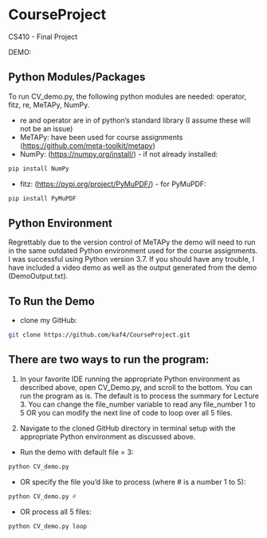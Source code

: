 # CourseProject

CS410 - Final Project

DEMO:

## Python Modules/Packages
To run CV_demo.py, the following python modules are needed: operator, fitz, re, MeTAPy, NumPy.
- re and operator are in of python’s standard library (I assume these will not be an issue)
- MeTAPy: have been used for course assignments (https://github.com/meta-toolkit/metapy) 
- NumPy: (https://numpy.org/install/) - if not already installed:
```bash 
pip install NumPy
```
- fitz: (https://pypi.org/project/PyMuPDF/) - for PyMuPDF:
```bash 
pip install PyMuPDF 
```
## Python Environment
Regrettably due to the version control of MeTAPy the demo will need to run in the same outdated Python environment used for the course assignments. I was successful using Python version 3.7. If you should have any trouble, I have included a video demo as well as the output generated from the demo (DemoOutput.txt).

## To Run the Demo 
- clone my GitHub: 
```bash 
git clone https://github.com/kaf4/CourseProject.git
```
## There are two ways to run the program:

1. In your favorite IDE running the appropriate Python environment as described above, open CV_Demo.py, and scroll to the bottom. 
You can run the program as is. The default is to process the summary for Lecture 3. 
You can change the file_number variable to read any file_number 1 to 5 OR you can modify the next line of code to loop over all 5 files.

2. Navigate to the cloned GitHub directory in terminal setup with the appropriate Python environment as discussed above. 
- Run the demo with default file = 3:
 ```bash 
python CV_demo.py
```
- OR specify the file you’d like to process (where # is a number 1 to 5):
 ```bash 
python CV_demo.py #
```
- OR process all 5 files: 
 ```bash 
python CV_demo.py loop
```


